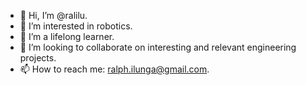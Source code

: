 - 👋 Hi, I’m @ralilu.
- 👀 I’m interested in robotics.
- 🌱 I’m a lifelong learner.
- 💞️ I’m looking to collaborate on interesting and relevant engineering projects.
- 📫 How to reach me: ralph.ilunga@gmail.com.

<!---
ralilu/ralilu is a ✨ special ✨ repository because its `README.md` (this file) appears on your GitHub profile.
You can click the Preview link to take a look at your changes.
--->
